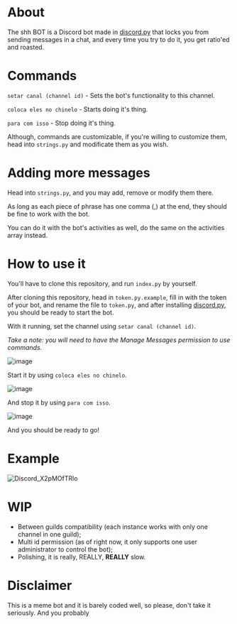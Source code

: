 # About

The shh BOT is a Discord bot made in [discord.py](https://github.com/Rapptz/discord.py) that locks you from sending messages in a chat, and every time you try to do it, you get ratio'ed and roasted.

# Commands

`setar canal (channel id)` - Sets the bot's functionality to this channel.<p></p>
`coloca eles no chinelo` - Starts doing it's thing.<p></p>
`para com isso` - Stop doing it's thing.<p></p>
Although, commands are customizable, if you're willing to customize them, head into `strings.py` and modificate them as you wish.<p></p>

# Adding more messages

Head into `strings.py`, and you may add, remove or modify them there.<p></p>
As long as each piece of phrase has one comma (,) at the end, they should be fine to work with the bot.<p></p>
You can do it with the bot's activities as well, do the same on the activities array instead.<p></p>

# How to use it

You'll have to clone this repository, and run `index.py` by yourself.<p></p>
After cloning this repository, head in `token.py.example`, fill in with the token of your bot, and rename the file to `token.py`, and after installing [discord.py](https://github.com/Rapptz/discord.py), you should be ready to start the bot.<p></p>
With it running, set the channel using `setar canal (channel id)`.<p></p>
*Take a note: you will need to have the Manage Messages permission to use commands.*<p></p>
![image](https://user-images.githubusercontent.com/49768896/181671070-3551a5d5-7e5a-4d2c-b186-ca5ece77cb17.png)<p></p>
Start it by using `coloca eles no chinelo`.<p></p>
![image](https://user-images.githubusercontent.com/49768896/181671569-9387e09d-b7f2-4d45-99f2-c0a77f50ce3d.png)<p></p>
And stop it by using `para com isso`.<p></p>
![image](https://user-images.githubusercontent.com/49768896/181671651-794bec1a-780a-4e79-8cae-2f4e09e73208.png)<p></p>

And you should be ready to go!

# Example
![Discord_X2pMOfTRlo](https://user-images.githubusercontent.com/49768896/181671370-97a6d741-90e4-4e65-8847-2485ff87ce41.gif)

# WIP
- Between guilds compatibility (each instance works with only one channel in one guild);
- Multi id permission (as of right now, it only supports one user administrator to control the bot);
- Polishing, it is really, REALLY, **REALLY** slow.

# Disclaimer
This is a meme bot and it is barely coded well, so please, don't take it seriously.
And you probably 
